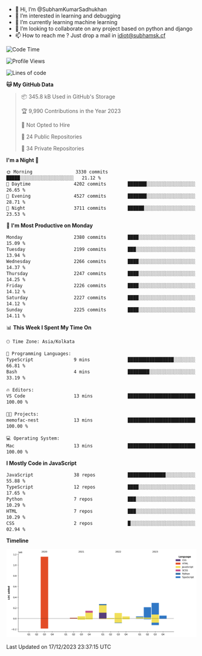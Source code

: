 - 👋 Hi, I’m @SubhamKumarSadhukhan
- 👀 I’m interested in learning and debugging
- 🌱 I’m currently learning machine learning
- 💞️ I’m looking to collaborate on any project based on python and django
- 📫 How to reach me ?
      Just drop a mail in idiot@subhamsk.cf

<!---
SubhamKumarSadhukhan/SubhamKumarSadhukhan is a ✨ special ✨ repository because its `README.md` (this file) appears on your GitHub profile.
You can click the Preview link to take a look at your changes.
--->


<!--START_SECTION:waka-->
![Code Time](http://img.shields.io/badge/Code%20Time-1%2C760%20hrs%2052%20mins-blue)

![Profile Views](http://img.shields.io/badge/Profile%20Views-0-blue)

![Lines of code](https://img.shields.io/badge/From%20Hello%20World%20I%27ve%20Written-2.4%20million%20lines%20of%20code-blue)

**🐱 My GitHub Data** 

> 📦 345.8 kB Used in GitHub's Storage 
 > 
> 🏆 9,990 Contributions in the Year 2023
 > 
> 🚫 Not Opted to Hire
 > 
> 📜 24 Public Repositories 
 > 
> 🔑 34 Private Repositories 
 > 
**I'm a Night 🦉** 

```text
🌞 Morning                3330 commits        █████░░░░░░░░░░░░░░░░░░░░   21.12 % 
🌆 Daytime                4202 commits        ███████░░░░░░░░░░░░░░░░░░   26.65 % 
🌃 Evening                4527 commits        ███████░░░░░░░░░░░░░░░░░░   28.71 % 
🌙 Night                  3711 commits        ██████░░░░░░░░░░░░░░░░░░░   23.53 % 
```
📅 **I'm Most Productive on Monday** 

```text
Monday                   2380 commits        ████░░░░░░░░░░░░░░░░░░░░░   15.09 % 
Tuesday                  2199 commits        ███░░░░░░░░░░░░░░░░░░░░░░   13.94 % 
Wednesday                2266 commits        ████░░░░░░░░░░░░░░░░░░░░░   14.37 % 
Thursday                 2247 commits        ████░░░░░░░░░░░░░░░░░░░░░   14.25 % 
Friday                   2226 commits        ████░░░░░░░░░░░░░░░░░░░░░   14.12 % 
Saturday                 2227 commits        ████░░░░░░░░░░░░░░░░░░░░░   14.12 % 
Sunday                   2225 commits        ████░░░░░░░░░░░░░░░░░░░░░   14.11 % 
```


📊 **This Week I Spent My Time On** 

```text
🕑︎ Time Zone: Asia/Kolkata

💬 Programming Languages: 
TypeScript               9 mins              █████████████████░░░░░░░░   66.81 % 
Bash                     4 mins              ████████░░░░░░░░░░░░░░░░░   33.19 % 

🔥 Editors: 
VS Code                  13 mins             █████████████████████████   100.00 % 

🐱‍💻 Projects: 
memofac-nest             13 mins             █████████████████████████   100.00 % 

💻 Operating System: 
Mac                      13 mins             █████████████████████████   100.00 % 
```

**I Mostly Code in JavaScript** 

```text
JavaScript               38 repos            ██████████████░░░░░░░░░░░   55.88 % 
TypeScript               12 repos            ████░░░░░░░░░░░░░░░░░░░░░   17.65 % 
Python                   7 repos             ███░░░░░░░░░░░░░░░░░░░░░░   10.29 % 
HTML                     7 repos             ███░░░░░░░░░░░░░░░░░░░░░░   10.29 % 
CSS                      2 repos             █░░░░░░░░░░░░░░░░░░░░░░░░   02.94 % 
```



**Timeline**

![Lines of Code chart](https://raw.githubusercontent.com/SubhamKumarSadhukhan/SubhamKumarSadhukhan/main/assets/bar_graph.png)


 Last Updated on 17/12/2023 23:37:15 UTC
<!--END_SECTION:waka-->
